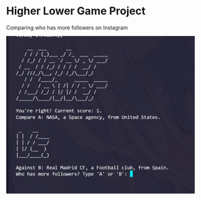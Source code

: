 # Higher Lower Game Project

Comparing who has more followers on Instagram

![alt text](image/img.png)